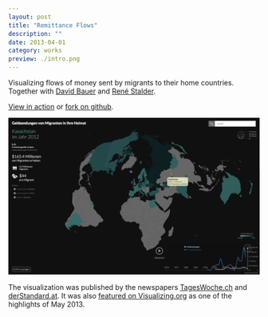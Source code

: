 ```yaml
---
layout: post
title: "Remittance Flows"
description: ""
date: 2013-04-01
category: works
preview: ./intro.png
---
```


Visualizing flows of money sent by migrants to their home countries. 
Together with <a href="http://www.davidbauer.ch/">David Bauer</a> and 
<a href="http://renestalder.me/">René Stalder</a>.

 [View in action](https://ilyabo.github.io/remittances/?en) or [fork on github](https://github.com/ilyabo/remittances).
 
 ![](./kaz.png)

The visualization was published by the newspapers 
<a href="http://www.tageswoche.ch/de/2013_19/schweiz/540004/milliarden-aus-der-fremde.htm">TagesWoche.ch</a> 
and <a href="http://derstandard.at/1363710784566/Wieviel-Geld-Migranten-zurueck-in-ihre-Heimat-schicken">derStandard.at</a>. 
It was also <a href="http://visualizing.org/visualizations/incredible-rise-migrants-remittances">featured on Visualizing.org</a> 
as one of the highlights of May 2013.
